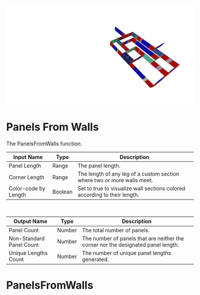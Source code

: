 <img src="preview.png" width="512">

# Panels From Walls

The PanelsFromWalls function.

|Input Name|Type|Description|
|---|---|---|
|Panel Length|Range|The panel length.|
|Corner Length|Range|The length of any leg of a custom section where two or more walls meet.|
|Color-code by Length|Boolean|Set to true to visualize wall sections colored according to their length.|


<br>

|Output Name|Type|Description|
|---|---|---|
|Panel Count|Number|The total number of panels.|
|Non-Standard Panel Count|Number|The number of panels that are neither the corner nor the designated panel length.|
|Unique Lengths Count|Number|The number of unique panel lengths generated.|

# PanelsFromWalls
